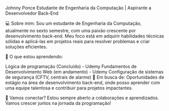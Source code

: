 Johnny Ponce
Estudante de Engenharia da Computação | Aspirante a Desenvolvedor Back-End

💻 Sobre mim:
Sou um estudante de Engenharia da Computação, atualmente no sexto semestre, com uma paixão crescente por desenvolvimento back-end. Meu foco está em adquirir habilidades técnicas sólidas e aplicá-las em projetos reais para resolver problemas e criar soluções eficientes.

🚀 O que estou aprendendo:

Lógica de programação (Concluído) - Udemy
Fundamentos de Desenvolvimento Web (em andamento) - Udemy
Configuração de sistemas de segurança (CFTV, centrais de alarme)
🌱 Em busca de:
Oportunidades de estágio na área de desenvolvimento back-end, onde posso aprender com uma equipe talentosa e contribuir para projetos impactantes.

🔗 Vamos conectar?
Estou sempre aberto a colaborações e aprendizados. Vamos crescer juntos na jornada da programação!

